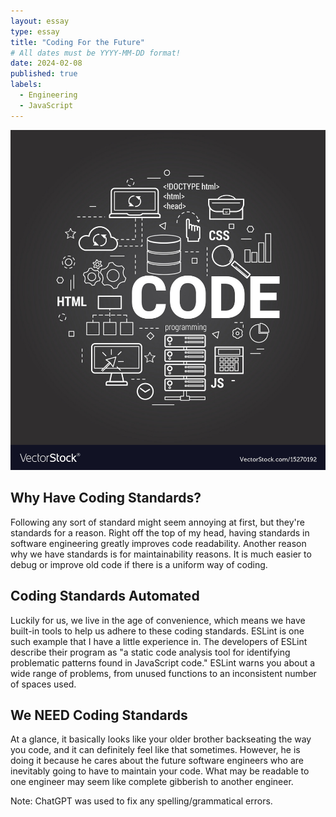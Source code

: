 ```yaml
---
layout: essay
type: essay
title: "Coding For the Future"
# All dates must be YYYY-MM-DD format!
date: 2024-02-08
published: true
labels:
  - Engineering
  - JavaScript
---
```


<img width="800px" class="rounded float-left pe-4" src="img/coding-concept-on-black-vector-15270192.jpg">

## Why Have Coding Standards?

Following any sort of standard might seem annoying at first, but they're standards for a reason. Right off the top of my head, having standards in software engineering greatly improves code readability. Another reason why we have standards is for maintainability reasons. It is much easier to debug or improve old code if there is a uniform way of coding.

## Coding Standards Automated

Luckily for us, we live in the age of convenience, which means we have built-in tools to help us adhere to these coding standards. ESLint is one such example that I have a little experience in. The developers of ESLint describe their program as "a static code analysis tool for identifying problematic patterns found in JavaScript code." ESLint warns you about a wide range of problems, from unused functions to an inconsistent number of spaces used.

## We NEED Coding Standards

At a glance, it basically looks like your older brother backseating the way you code, and it can definitely feel like that sometimes. However, he is doing it because he cares about the future software engineers who are inevitably going to have to maintain your code. What may be readable to one engineer may seem like complete gibberish to another engineer.


Note: ChatGPT was used to fix any spelling/grammatical errors.